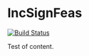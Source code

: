 # IncSignFeas

[![Build Status](https://github.com/BP-J/IncSignFeas.jl/actions/workflows/CI.yml/badge.svg?branch=main)](https://github.com/BP-J/IncSignFeas.jl/actions/workflows/CI.yml?query=branch%3Amain)

Test of content. 